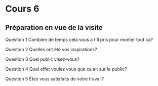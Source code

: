 # Cours 6
## Préparation en vue de la visite
Question 1
Combien de temps cela vous a t'il pris pour monter tout ca?

Question 2
Quelles ont été vos inspirations?

Question 3
Quel public visez-vous?

Question 4
Quel effet voulez vous que ca ait sur le public?

Question 5
Êtes vous satisfaits de votre travail?

